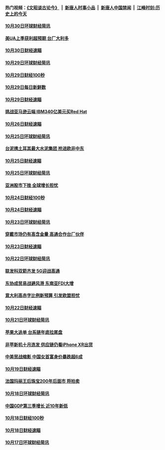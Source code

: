 #### 热门视频：[《文昭谈古论今》](https://github.com/gfw-breaker/wenzhao/blob/master/README.md?t=10312133) &nbsp;|&nbsp; [新唐人时事小品](https://github.com/gfw-breaker/ntdtv-comedy/blob/master/README.md?t=10312133) &nbsp;|&nbsp; [新唐人中国禁闻](https://github.com/gfw-breaker/ntdtv-news/blob/master/README.md?t=10312133) &nbsp;|&nbsp; [江峰时刻:历史上的今天](https://github.com/gfw-breaker/today-in-history/blob/master/README.md?t=10312133) 

#### [10月30日环球财经简讯](../pages/news208/a1397518.md?t=10312133) 

#### [美UA上季获利超预期 台厂大利多](../pages/news208/a1397486.md?t=10312133) 

#### [10月30日财经速瞄](../pages/news208/a1397400.md?t=10312133) 

#### [10月29日环球财经简讯](../pages/news208/a1397356.md?t=10312133) 

#### [10月29日财经100秒](../pages/news208/a1397325.md?t=10312133) 

#### [10月29日每日新鲜数](../pages/news208/a1397258.md?t=10312133) 

#### [10月29日财经速瞄](../pages/news208/a1397251.md?t=10312133) 

#### [挑战亚马逊云端 IBM340亿美元买Red Hat](../pages/news208/a1397170.md?t=10312133) 

#### [10月26日财经速瞄](../pages/news208/a1396948.md?t=10312133) 

#### [10月25日环球财经简讯](../pages/news208/a1396909.md?t=10312133) 

#### [台泥携土耳其最大水泥集团 抢进欧非中东](../pages/news208/a1396899.md?t=10312133) 

#### [10月25日财经速瞄](../pages/news208/a1396828.md?t=10312133) 

#### [10月25日环球财经简讯](../pages/news208/a1396771.md?t=10312133) 

#### [亚洲股市下挫 全球增长担忧](../pages/news208/a1396757.md?t=10312133) 

#### [10月24日财经100秒](../pages/news208/a1396750.md?t=10312133) 

#### [10月24日财经速瞄](../pages/news208/a1396676.md?t=10312133) 

#### [10月23日环球财经简讯](../pages/news208/a1396638.md?t=10312133) 

#### [穿戴市场仍有高含金量 高通合作台厂伙伴](../pages/news208/a1396618.md?t=10312133) 

#### [10月23日财经速瞄](../pages/news208/a1396523.md?t=10312133) 

#### [10月22日环球财经简讯](../pages/news208/a1396479.md?t=10312133) 

#### [联发科双箭齐发 5G迎战高通](../pages/news208/a1396463.md?t=10312133) 

#### [东协成贸易战避风港 东南亚FDI大增](../pages/news208/a1396462.md?t=10312133) 

#### [意大利高赤字比例新预算 引发欧盟担忧](../pages/news208/a1396344.md?t=10312133) 

#### [10月22日财经速瞄](../pages/news208/a1396383.md?t=10312133) 

#### [10月21日环球财经简讯](../pages/news208/a1396338.md?t=10312133) 

#### [苹果大追单 台系链年底拉尾盘](../pages/news208/a1396320.md?t=10312133) 

#### [非苹新机十月连发 供应链仍看iPhone XR出货](../pages/news208/a1396220.md?t=10312133) 

#### [中美贸战缩影 中国女首富身价暴跌超6成](../pages/news208/a1396150.md?t=10312133) 

#### [10月19日财经速瞄](../pages/news208/a1396078.md?t=10312133) 

#### [法国玛丽王后珠宝200年后面市 将拍卖](../pages/news208/a1396074.md?t=10312133) 

#### [10月18日环球财经简讯](../pages/news208/a1396037.md?t=10312133) 

#### [中国GDP第三季增长 近10年新低](../pages/news208/a1396032.md?t=10312133) 

#### [10月18日财经100秒](../pages/news208/a1396017.md?t=10312133) 

#### [10月18日财经速瞄](../pages/news208/a1395923.md?t=10312133) 

#### [10月17日环球财经简讯](../pages/news208/a1395879.md?t=10312133) 

